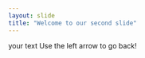 ```yaml
---
layout: slide
title: "Welcome to our second slide"
---
```

your text
Use the left arrow to go back!

